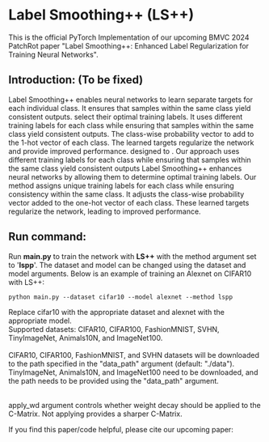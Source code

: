 # Label Smoothing++ (LS++)
This is the official PyTorch Implementation of our upcoming BMVC 2024 PatchRot paper "Label Smoothing++: Enhanced Label Regularization for Training Neural Networks". <br>

## Introduction: (To be fixed)
Label Smoothing++ enables neural networks to learn separate targets for each individual class. It ensures that samples within the same class yield consistent outputs.
select their optimal training labels. It uses different training labels for each class while ensuring that samples within the same class yield consistent outputs. The class-wise probability vector to add to the 1-hot vector of each class. The learned targets regularize the network and provide improved performance.
designed to . Our approach uses
different training labels for each class while ensuring that samples within the same class
yield consistent outputs
Label Smoothing++ enhances neural networks by allowing them to determine optimal training labels. Our method assigns unique training labels for each class while ensuring consistency within the same class. It adjusts the class-wise probability vector added to the one-hot vector of each class. These learned targets regularize the network, leading to improved performance.
<br>

## Run command:
Run <strong>main.py</strong> to train the network with <strong>LS++</strong> with the method argument set to '<strong>lspp</strong>'. The dataset and model can be changed using the dataset and model arguments. Below is an example of training an Alexnet on CIFAR10 with LS++:<br>
```
python main.py --dataset cifar10 --model alexnet --method lspp
```

Replace cifar10 with the appropriate dataset and alexnet with the appropriate model. <br>
Supported datasets: CIFAR10, CIFAR100, FashionMNIST, SVHN, TinyImageNet, Animals10N, and ImageNet100. <br><br>
CIFAR10, CIFAR100, FashionMNIST, and SVHN datasets will be downloaded to the path specified in the "data_path" argument (default: "./data").<br>
TinyImageNet, Animals10N, and ImageNet100 need to be downloaded, and the path needs to be provided using the "data_path" argument. 

<br>
apply_wd argument controls whether weight decay should be applied to the C-Matrix. Not applying provides a sharper C-Matrix.

If you find this paper/code helpful, please cite our upcoming paper:
```
```
